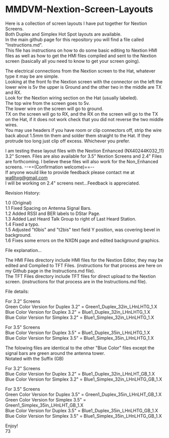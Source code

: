 # MMDVM-Nextion-Screen-Layouts
Here is a collection of screen layouts I have put together for Nextion Screens.  
Both Duplex and Simplex Hot Spot layouts are available.  
In the main github page for this repository you will find a file called "Instructions.md".   
This file has instructions on how to do some basic editing to Nextion HMI files as well as how to get the HMI files compiled and sent to the Nextion screen (basically all you need to know to get your screen going).  

The electrical connections from the Nextion screen to the Hat, whatever type it may be are simple.  
Looking at the front fo the Nextion screen with the connector on the left the lower wire is 5v the upper is Ground and the other two in the middle are TX and RX.  
Look for the Nextion wiring section on the Hat (usually labeled).  
The top wire from the screen goes to 5v.  
The lower wire on the screen will go to ground.  
TX on the screen will go to RX, and the RX on the screen will go to the TX on the Hat, if it does not work check that you did   not reverse the two middle wires.   
You may use headers if you have room or clip connectors off, strip the wire back about 1.5mm tin them and solder them straight to the Hat. If they protrude too long just clip off excess. Whichever you prefer.   

I am testing these layout files with the Nextion Enhanced (NX40244K032_11) 3.2" Screen. 
Files are also available for 3.5" Nextion Screens and 2.4" Files are forthcoming.
I believe these files will also work for the Non_Enhanced screens. --==(Confirmation welcome)==--  
If anyone would like to provide feedback please contact me at wa6hxg@gmail.com  
I will be working on 2.4" screens next...Feedback is appreciated.  

Revision History:   

1.0 (Original)  
1.1 Fixed Spacing on Antenna Signal Bars.  
1.2 Added RSSI and BER labels to DStar Page.  
1.3 Added Last Heard Talk Group to right of Last Heard Station.  
1.4 Fixed a typo.  
1.5 Adjusted "t0bis" and "t2bis" text field Y position, was covering bevel in background.  
1.6 Fixes some errors on the NXDN page and edited background graphics.  

File explanation...  

The HMI Files directory include HMI files for the Nextion Editor, they may be edited and Compiled to TFT Files. (instructions   for that process are here on my Github page in the Instructions.md file).  
The TFT Files directory include TFT files for direct upload to the Nextion screen. (instructions for that process are in the   Instructions.md file).  

File details:  
  
For 3.2" Screens    
Green Color Version for Duplex 3.2" = Green1_Duplex_32in_LHnLHTG_1.X  
Blue Color Version for Duplex 3.2" = Blue1_Duplex_32in_LHnLHTG_1.X  
Blue Color Version for Simplex 3.2" = Blue1_Simplex_32in_LHnLHTG_1.X  
  
For 3.5" Screens  
Blue Color Version for Duplex 3.5" = Blue1_Duplex_35in_LHnLHTG_1.X  
Blue Color Version for Simplex 3.5" = Blue1_Simplex_35in_LHnLHTG_1.X  
  
The folowing files are identical to the other "Blue Color" files except the signal bars are green around the antenna tower.  
Notated with the Suffix (GB)  
  
For 3.2" Screens  
Blue Color Version for Duplex 3.2" = Blue1_Duplex_32in_LHnLHT_GB_1.X  
Blue Color Version for Simplex 3.2" = Blue1_Simplex_32in_LHnLHTG_GB_1.X  
  
For 3.5" Screens  
Green Color Version for Duplex 3.5" = Green1_Duplex_35in_LHnLHT_GB_1.X  
Green Color Version for Simplex 3.5" = Green1_Simplex_35in_LHnLHT_GB_1.X  
Blue Color Version for Duplex 3.5" = Blue1_Duplex_35in_LHnLHTG_GB_1.X  
Blue Color Version for Simplex 3.5" = Blue1_Simplex_35in_LHnLHTG_GB_1.X  

Enjoy!  
73  
